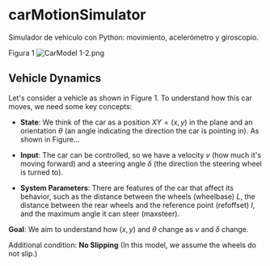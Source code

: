 # carMotionSimulator
Simulador de vehículo con Python: movimiento, acelerómetro y giroscopio.

Figura 1
![CarModel 1-2.png](<attachment:CarModel 1-2.png>)

## Vehicle Dynamics

Let's consider a vehicle as shown in Figure 1. To understand how this car moves, we need some key concepts:

* **State**: We think of the car as a position $XY = (x, y)$ in the plane and an orientation $\theta$ (an angle indicating the direction the car is pointing in). As shown in Figure...

* **Input**: The car can be controlled, so we have a velocity $v$ (how much it's moving forward) and a steering angle $\delta$ (the direction the steering wheel is turned to).

* **System Parameters**: There are features of the car that affect its behavior, such as the distance between the wheels (wheelbase) $L$, the distance between the rear wheels and the reference point (refoffset) $l$, and the maximum angle it can steer (maxsteer).

**Goal**: We aim to understand how $(x, y)$ and $\theta$ change as $v$ and $\delta$ change.

Additional condition: **No Slipping** (In this model, we assume the wheels do not slip.)
